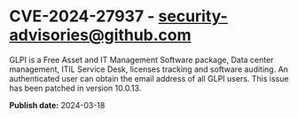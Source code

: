 # CVE-2024-27937 - security-advisories@github.com

GLPI is a Free Asset and IT Management Software package, Data center management, ITIL Service Desk, licenses tracking and software auditing. An authenticated user can obtain the email address of all GLPI users. This issue has been patched in version 10.0.13.


**Publish date:** 2024-03-18
